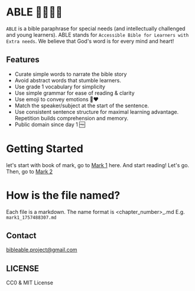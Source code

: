 # ABLE 👦🏼🧒🏻

`ABLE` is a bible paraphrase for special needs (and intellectually challenged and young learners). ABLE stands for `Accessible Bible for Learners with Extra needs`. We believe that God's word is for every mind and heart!


## Features

- Curate simple words to narrate the bible story
- Avoid abstract words that stumble learners.
- Use grade 1 vocabulary for simplicity
- Use simple grammar for ease of reading & clarity
- Use emoji to convey emotions 🥹♥️ 
- Match the speaker/subject at the start of the sentence.
- Use consistent sentence structure for maximal learning advantage. Repetition builds comprehension and memory.
- Public domain since day 1 🆓

# Getting Started 

let's start with book of mark, go to [Mark 1](https://github.com/bibleable/able/blob/main/mark/mark1_1757488307.md) here. And start reading! Let's go. Then, go to [Mark 2](https://github.com/bibleable/able/blob/main/mark/mark2_1757488422.md)


# How is the file named? 

Each file is a markdown. The name format is <chapter><chapter_number>_<timestamp>.md E.g. `mark1_1757488307.md` 

## Contact

[bibleable.project@gmail.com](mailto:bibleable.project@gmail.com)


## LICENSE

CC0 & MIT License


